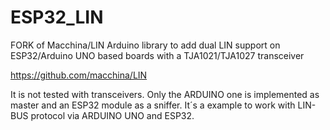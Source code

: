 # ESP32_LIN
FORK of Macchina/LIN Arduino library to add dual LIN support on ESP32/Arduino UNO based boards with a TJA1021/TJA1027 transceiver

https://github.com/macchina/LIN


It is not tested with transceivers. Only the ARDUINO one is implemented as master and an ESP32 module as a sniffer.
It´s a example to work with LIN-BUS protocol via ARDUINO UNO and ESP32.
